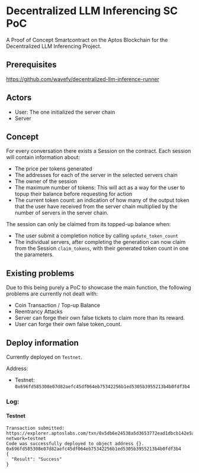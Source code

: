 # Decentralized LLM Inferencing SC PoC

A Proof of Concept Smartcontract on the Aptos Blockchain for the Decentralized LLM Inferencing Project.

## Prerequisites
https://github.com/wavefy/decentralized-llm-inference-runner

## Actors
- User: The one initialized the server chain
- Server

## Concept
For every conversation there exists a Session on the contract.
Each session will contain information about:
- The price per tokens generated
- The addresses for each of the server in the selected servers chain
- The owner of the session
- The maximum number of tokens: This will act as a way for the user to topup their balance before requesting for action
- The current token count: an indication of how many of the output token that the user have received from the server chain multiplied by the number of servers in the server chain.

The session can only be claimed from its topped-up balance when:
- The user submit a completion notice by calling `update_token_count`
- The individual servers, after completing the generation can now claim from the Session `claim_tokens`, with their generated token count in one the parameters.

## Existing problems
Due to this being purely a PoC to showcase the main function, the following problems are currently not dealt with:
- Coin Transaction / Top-up Balance
- Reentrancy Attacks
- Server can forge their own false tickets to claim more than its reward.
- User can forge their own false token_count.

## Deploy information
Currently deployed on `Testnet`.

Address:
- Testnet: `0x696fd585308e07d82aefc45df064eb75342256b1ed5305b3955213b4b0fdf3b4`

### Log:
#### Testnet
```
Transaction submitted: https://explorer.aptoslabs.com/txn/0x5db6e24538a5d3653772ead1dbcb142e5afdeafc3692e52d4e634a601abe753e?network=testnet
Code was successfully deployed to object address {}. 0x696fd585308e07d82aefc45df064eb75342256b1ed5305b3955213b4b0fdf3b4
{
  "Result": "Success"
}

```
